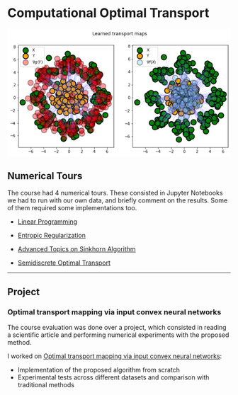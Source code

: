 # Computational Optimal Transport
![image](project/ot-report-images/continuous/mixture_10000.png)

## Numerical Tours

The course had 4 numerical tours. These consisted in Jupyter Notebooks we had to run with our own data, and briefly comment on the results. Some of them required some implementations too.

* [Linear Programming](numerical-tours/optimaltransp_1_linprog.ipynb)

* [Entropic Regularization](numerical-tours/optimaltransp_5_entropic.ipynb)

* [Advanced Topics on Sinkhorn Algorithm](numerical-tours/optimaltransp_6_entropic_adv.ipynb)

* [Semidiscrete Optimal Transport](numerical-tours/optimaltransp_7_semidiscrete.ipynb)

---

## Project
### Optimal transport mapping via input convex neural networks

The course evaluation was done over a project, which consisted in reading a scientific article and performing numerical experiments with the proposed method.

I worked on [Optimal transport mapping via input convex neural networks](https://arxiv.org/abs/1908.10962):

* Implementation of the proposed algorithm from scratch
* Experimental tests across different datasets and comparison with traditional methods